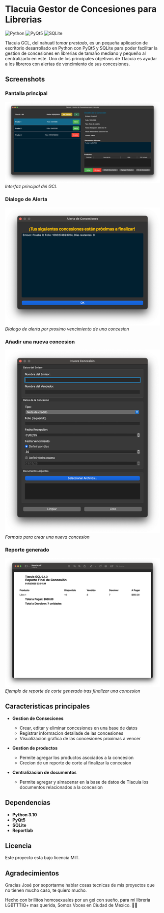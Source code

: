 # Tlacuia Gestor de Concesiones para Librerias

![Python](https://img.shields.io/badge/Python-3.x-blue)
![PyQt5](https://img.shields.io/badge/PyQt5-5.15-green)
![SQLite](https://img.shields.io/badge/SQLite-3-lightgrey)

Tlacuia GCL, del nahuatl *tomar prestado*, es un pequeña aplicacion de escritorio desarrollado en Python con PyQt5 y SQLite para poder facilitar la gestion de concesiones en librerias de tamaño mediano y pequeño al centralizarlo en este. Uno de los principales objetivos de Tlacuia es ayudar a los libreros con alertas de vencimiento de sus concesiones.

## Screenshots

### Pantalla principal

![Pantalla principal](screenshots/TlacuiaGCL_PantallaPrincipal.png)
*Interfaz principal del GCL*

### Dialogo de Alerta

![Pantalla principal](screenshots/TlacuiaGCL_Alerta.png)
*Dialogo de alerta por proximo vencimiento de una concesion*

### Añadir una nueva concesion

![Pantalla principal](screenshots/TlacuiaGCL_NuevaConcesion.png)
*Formato para crear una nueva concesion*

### Reporte generado

![Pantalla principal](screenshots/TlacuiaGCL_Reporte.png)
*Ejemplo de reporte de corte generado tras finalizar una concesion*

## Caracteristicas principales

- **Gestion de Conseciones**

    - Crear, editar y eliminar concesiones en una base de datos
    - Registrar informacion detallade de las concesiones
    - Visualizacion grafica de las concesiones proximas a vencer

- **Gestion de productos**

    - Permite agregar los productos asociados a la concesion
    - Crecion de un reporte de corte al finalizar la concesion

- **Centralizacion de documentos**

    - Permite agregar y almacenar en la base de datos de Tlacuia los documentos relacionados a la concesion

## Dependencias

- **Python 3.10**
- **PyQt5**
- **SQLite**
- **Reportlab**

## Licencia

Este proyecto esta bajo licencia MIT.

## Agradecimientos

Gracias José por soportarme hablar cosas tecnicas de mis proyectos que no tienen mucho caso, te quiero mucho.

Hecho con brillitos homosexuales por un gei con sueño, para mi libreria LGBTTTIQ+ mas querida, Somos Voces en Ciudad de Mexico. 🏳️‍🌈
